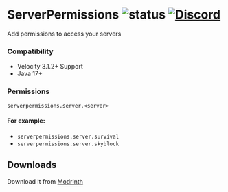 # ServerPermissions ![status](https://img.shields.io/github/actions/workflow/status/4drian3d/ServerPermissions/gradle.yml?style=flat-square) [![Discord](https://img.shields.io/discord/899740810956910683?color=7289da&label=Discord)](https://discord.gg/5NMMzK5mAn)
Add permissions to access your servers

### Compatibility
- Velocity 3.1.2+ Support
- Java 17+

### Permissions
`serverpermissions.server.<server>`
#### For example:
- `serverpermissions.server.survival`
- `serverpermissions.server.skyblock`


## Downloads
Download it from [Modrinth](https://modrinth.com/plugin/serverpermissions)